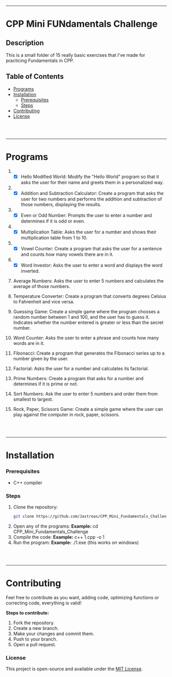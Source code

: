 <hr>

# CPP Mini FUNdamentals Challenge

## Description
This is a small folder of 15 really basic exercises that I've made for practicing Fundamentals in CPP.

## Table of Contents
- [Programs](#programs)
- [Installation](#installation)
  - [Prerequisites](#prerequisites)
  - [Steps](#steps)
- [Contributing](#contributing)
- [License](#license)

<br><br><hr>
# Programs

1.  - [x] Hello Modified World:
Modify the "Hello World" program so that it asks the user for their name and greets them in a personalized way.

2. - [x] Addition and Subtraction Calculator:
Create a program that asks the user for two numbers and performs the addition and subtraction of those numbers, displaying the results.

3. - [x] Even or Odd Number:
Prompts the user to enter a number and determines if it is odd or even.

4. - [x] Multiplication Table:
Asks the user for a number and shows their multiplication table from 1 to 10.

5. - [x] Vowel Counter:
Create a program that asks the user for a sentence and counts how many vowels there are in it.

6. - [x] Word Investor:
Asks the user to enter a word and displays the word inverted.

7. Average Numbers:
Asks the user to enter 5 numbers and calculates the average of those numbers.

8. Temperature Converter:
Create a program that converts degrees Celsius to Fahrenheit and vice versa.

9. Guessing Game: 
Create a simple game where the program chooses a random number between 1 and 100, and the user has to guess it. Indicates whether the number entered is greater or less than the secret number.

10. Word Counter:
Asks the user to enter a phrase and counts how many words are in it.

11. Fibonacci:
Create a program that generates the Fibonacci series up to a number given by the user.

12. Factorial:
Asks the user for a number and calculates its factorial.

13. Prime Numbers:
Create a program that asks for a number and determines if it is prime or not.

14. Sort Numbers:
Ask the user to enter 5 numbers and order them from smallest to largest.

15. Rock, Paper, Scissors Game:
Create a simple game where the user can play against the computer in rock, paper, scissors.

<br><br><hr>
# Installation

### Prerequisites

- C++ compiler

### Steps
1. Clone the repository:
   ```bash
   git clone https://github.com/Jastreas/CPP_Mini_Fundamentals_Challenge.git
   ```
2. Open any of the programs:
    **Example:**
    cd CPP_Mini_Fundamentals_Challenge
3. Compile the code:
    **Example:**
    c++ 1.cpp -o 1
4. Run the program:
    **Example:**
    ./1.exe (this works on windows)

<br><br><hr>
# Contributing

Feel free to contribute as you want, adding code, optimizing functions or correcting code, everything is valid!

**Steps to contribute:**
1. Fork the repository.
2. Create a new branch.
3. Make your changes and commit them.
4. Push to your branch.
5. Open a pull request.

### License
This project is open-source and available under the [MIT License](LICENSE).
